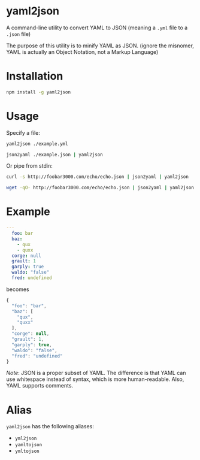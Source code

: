 yaml2json
=========

A command-line utility to convert YAML to JSON (meaning a `.yml` file to a `.json` file)

The purpose of this utility is to minify YAML as JSON.
(ignore the misnomer, YAML is actually an Object Notation, not a Markup Language)

Installation
===

```bash
npm install -g yaml2json
```

Usage
===

Specify a file:

```bash
yaml2json ./example.yml

json2yaml ./example.json | yaml2json
```

Or pipe from stdin:

```bash
curl -s http://foobar3000.com/echo/echo.json | json2yaml | yaml2json

wget -qO- http://foobar3000.com/echo/echo.json | json2yaml | yaml2json
```

Example
===

```yaml
---
  foo: bar
  baz:
    - qux
    - quxx
  corge: null
  grault: 1
  garply: true
  waldo: "false"
  fred: undefined
```

becomes

```javascript
{
  "foo": "bar",
  "baz": [
    "qux",
    "quxx"
  ],
  "corge": null,
  "grault": 1,
  "garply": true,
  "waldo": "false",
  "fred": "undefined"
}
```

*Note*: JSON is a proper subset of YAML.
The difference is that YAML can use whitespace instead of syntax, which is more human-readable.
Also, YAML supports comments.

Alias
===

`yaml2json` has the following aliases:

  * `yml2json`
  * `yamltojson`
  * `ymltojson`

